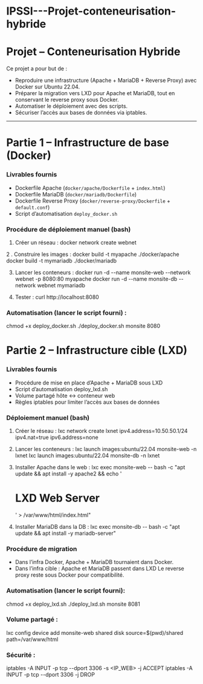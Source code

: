 # IPSSI---Projet-conteneurisation-hybride

# Projet – Conteneurisation Hybride

Ce projet a pour but de :
- Reproduire une infrastructure (Apache + MariaDB + Reverse Proxy) avec Docker sur Ubuntu 22.04.
- Préparer la migration vers LXD pour Apache et MariaDB, tout en conservant le reverse proxy sous Docker.
- Automatiser le déploiement avec des scripts.
- Sécuriser l’accès aux bases de données via iptables.

---

# Partie 1 – Infrastructure de base (Docker)

### Livrables fournis
- Dockerfile Apache (`docker/apache/Dockerfile` + `index.html`)
- Dockerfile MariaDB (`docker/mariadb/Dockerfile`)
- Dockerfile Reverse Proxy (`docker/reverse-proxy/Dockerfile` + `default.conf`)
- Script d’automatisation `deploy_docker.sh`

### Procédure de déploiement manuel (bash)
1. Créer un réseau :
   docker network create webnet
   
2 . Construire les images :
docker build -t myapache ./docker/apache
docker build -t mymariadb ./docker/mariadb

3. Lancer les conteneurs :
docker run -d --name monsite-web --network webnet -p 8080:80 myapache
docker run -d --name monsite-db --network webnet mymariadb

4. Tester :
curl http://localhost:8080

### Automatisation (lancer le script fourni) :
chmod +x deploy_docker.sh
./deploy_docker.sh monsite 8080


# Partie 2 – Infrastructure cible (LXD)

### Livrables fournis
- Procédure de mise en place d’Apache + MariaDB sous LXD
- Script d’automatisation deploy_lxd.sh
- Volume partagé hôte ↔ conteneur web
- Règles iptables pour limiter l’accès aux bases de données
  
### Déploiement manuel (bash)

1. Créer le réseau :
lxc network create lxnet ipv4.address=10.50.50.1/24 ipv4.nat=true ipv6.address=none

2. Lancer les conteneurs :
lxc launch images:ubuntu/22.04 monsite-web -n lxnet
lxc launch images:ubuntu/22.04 monsite-db -n lxnet

3. Installer Apache dans le web :
lxc exec monsite-web -- bash -c "apt update && apt install -y apache2 && echo '<h1>LXD Web Server</h1>' > /var/www/html/index.html"

4. Installer MariaDB dans la DB :
lxc exec monsite-db -- bash -c "apt update && apt install -y mariadb-server"


### Procédure de migration
- Dans l’infra Docker, Apache + MariaDB tournaient dans Docker.
- Dans l’infra cible :
Apache et MariaDB passent dans LXD
Le reverse proxy reste sous Docker pour compatibilité.


### Automatisation (lancer le script fourni):
chmod +x deploy_lxd.sh
./deploy_lxd.sh monsite 8081

### Volume partagé :
lxc config device add monsite-web shared disk source=$(pwd)/shared path=/var/www/html

### Sécurité :
iptables -A INPUT -p tcp --dport 3306 -s <IP_WEB> -j ACCEPT
iptables -A INPUT -p tcp --dport 3306 -j DROP





